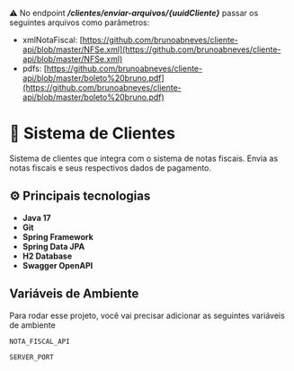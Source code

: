⚠️ No endpoint ***/clientes/enviar-arquivos/{uuidCliente}*** passar os seguintes arquivos como parâmetros:

  * xmlNotaFiscal: [https://github.com/brunoabneves/cliente-api/blob/master/NFSe.xml](https://github.com/brunoabneves/cliente-api/blob/master/NFSe.xml)
  * pdfs: [https://github.com/brunoabneves/cliente-api/blob/master/boleto%20bruno.pdf](https://github.com/brunoabneves/cliente-api/blob/master/boleto%20bruno.pdf)


# 📝 Sistema de Clientes

Sistema de clientes que integra com o sistema de notas fiscais. Envia as notas fiscais e seus respectivos dados de pagamento.

## ⚙️ Principais tecnologias
- **Java 17**
- **Git**
- **Spring Framework**
- **Spring Data JPA**
- **H2 Database**
- **Swagger OpenAPI**


## Variáveis de Ambiente

Para rodar esse projeto, você vai precisar adicionar as seguintes variáveis de ambiente

`NOTA_FISCAL_API`

`SERVER_PORT`
